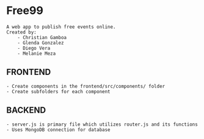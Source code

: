 # Free99
	A web app to publish free events online.
	Created by:
		- Christian Gamboa
		- Glenda Gonzalez
		- Diego Vera
		- Melanie Meza

## FRONTEND

	- Create components in the frontend/src/components/ folder
	- Create subfolders for each component

## BACKEND
	- server.js is primary file which utilizes router.js and its functions
	- Uses MongoDB connection for database
